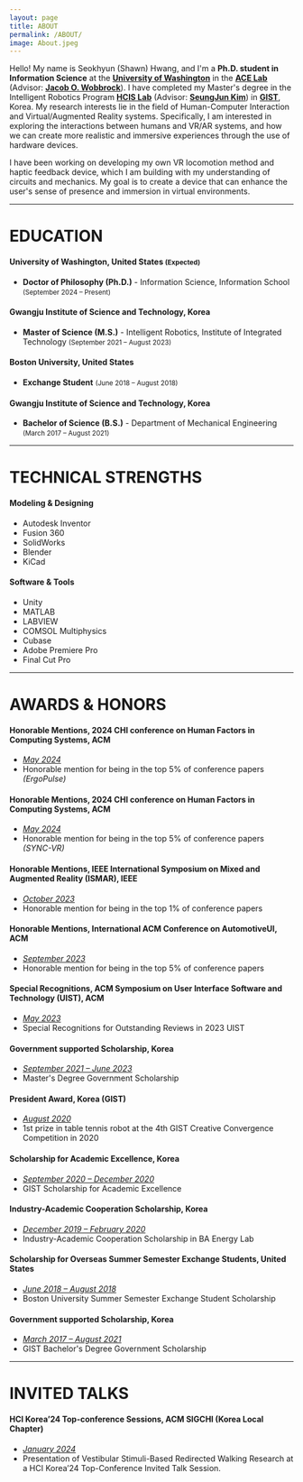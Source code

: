 ```yaml
---
layout: page
title: ABOUT
permalink: /ABOUT/
image: About.jpeg
---
```


Hello! My name is Seokhyun (Shawn) Hwang, and I'm a <strong>Ph.D. student in Information Science</strong> at the <a href="https://www.washington.edu/"><strong>University of Washington</strong></a> in the <a href="https://depts.washington.edu/acelab/"><strong>ACE Lab</strong></a> (Advisor: <a href="https://faculty.washington.edu/wobbrock/"><strong>Jacob O. Wobbrock</strong></a>). I have completed my Master's degree in the Intelligent Robotics Program <a href="https://sites.google.com/view/gist-hcis-lab"><strong>HCIS Lab</strong></a> (Advisor: <a href="https://scholar.google.co.kr/citations?user=AjfRd6wAAAAJ&hl"><strong>SeungJun Kim</strong></a>) in <a href="https://www.gist.ac.kr/en/main.html"><strong>GIST</strong></a>, Korea. My research interests lie in the field of Human-Computer Interaction and Virtual/Augmented Reality systems. Specifically, I am interested in exploring the interactions between humans and VR/AR systems, and how we can create more realistic and immersive experiences through the use of hardware devices.

I have been working on developing my own VR locomotion method and haptic feedback device, which I am building with my understanding of circuits and mechanics. My goal is to create a device that can enhance the user's sense of presence and immersion in virtual environments.

***

# EDUCATION

#### University of Washington, United States <small>(Expected)</small><br />
* <strong>Doctor of Philosophy (Ph.D.)</strong> - Information Science, Information School <small>(September 2024 – Present)</small><br />

#### Gwangju Institute of Science and Technology, Korea<br />
* <strong>Master of Science (M.S.)</strong> - Intelligent Robotics, Institute of Integrated Technology <small>(September 2021 – August 2023)</small><br />

#### Boston University, United States<br />
* <strong>Exchange Student</strong> <small>(June 2018 – August 2018)</small>

#### Gwangju Institute of Science and Technology, Korea<br />
* <strong>Bachelor of Science (B.S.)</strong> - Department of Mechanical Engineering <small>(March 2017 – August 2021)</small>

***

# TECHNICAL STRENGTHS

#### Modeling & Designing
* Autodesk Inventor
* Fusion 360
* SolidWorks
* Blender
* KiCad

#### Software & Tools
* Unity
* MATLAB
* LABVIEW
* COMSOL Multiphysics
* Cubase
* Adobe Premiere Pro
* Final Cut Pro

***

# AWARDS & HONORS

#### Honorable Mentions, 2024 CHI conference on Human Factors in Computing Systems, ACM
* <i><u>May 2024</u></i><br />
* Honorable mention for being in the top 5% of conference papers <i>(ErgoPulse)</i>

#### Honorable Mentions, 2024 CHI conference on Human Factors in Computing Systems, ACM
* <i><u>May 2024</u></i><br />
* Honorable mention for being in the top 5% of conference papers <i>(SYNC-VR)</i>

#### Honorable Mentions, IEEE International Symposium on Mixed and Augmented Reality (ISMAR), IEEE
* <i><u>October 2023</u></i><br />
* Honorable mention for being in the top 1% of conference papers

#### Honorable Mentions, International ACM Conference on AutomotiveUI, ACM
* <i><u>September 2023</u></i><br />
* Honorable mention for being in the top 5% of conference papers

#### Special Recognitions, ACM Symposium on User Interface Software and Technology (UIST), ACM
* <i><u>May 2023</u></i><br />
* Special Recognitions for Outstanding Reviews in 2023 UIST

#### Government supported Scholarship, Korea
* <i><u>September 2021 – June 2023</u></i><br />
* Master's Degree Government Scholarship

#### President Award, Korea (GIST)
* <i><u>August 2020</u></i><br />
* 1st prize in table tennis robot at the 4th GIST Creative Convergence Competition in 2020

#### Scholarship for Academic Excellence, Korea
* <i><u>September 2020 – December 2020</u></i><br />
* GIST Scholarship for Academic Excellence

#### Industry-Academic Cooperation Scholarship, Korea
* <i><u>December 2019 – February 2020</u></i><br />
* Industry-Academic Cooperation Scholarship in BA Energy Lab

#### Scholarship for Overseas Summer Semester Exchange Students, United States
* <i><u>June 2018 – August 2018</u></i><br />
* Boston University Summer Semester Exchange Student Scholarship

#### Government supported Scholarship, Korea
* <i><u>March 2017 – August 2021</u></i><br />
* GIST Bachelor's Degree Government Scholarship

***

# INVITED TALKS

#### HCI Korea’24 Top-conference Sessions, ACM SIGCHI (Korea Local Chapter)
* <i><u>January 2024</u></i><br />
* Presentation of Vestibular Stimuli-Based Redirected Walking Research at a HCI Korea’24 Top-Conference Invited Talk Session.